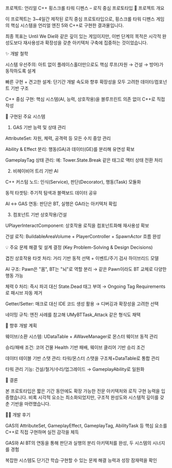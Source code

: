 프로젝트: 언리얼 C++ 횡스크롤 타워 디펜스 – 로직 중심 프로토타입
📜 프로젝트 개요

이 프로젝트는 3~4일간 제작된 로직 중심 프로토타입으로, 횡스크롤 타워 디펜스 게임의 핵심 시스템을 언리얼 엔진 5와 C++로 구현한 결과물입니다.

최종 목표는 Until We Die와 같은 깊이 있는 게임이지만, 이번 단계의 목적은 시각적 완성도보다 재사용성과 확장성을 갖춘 아키텍처 구축에 집중하는 것이었습니다.

✨ 개발 철학

시스템 우선주의: 아트 없이 플레이스홀더만으로도 핵심 루프(자원 → 건설 → 방어)가 동작하도록 설계

빠른 구현 + 견고한 설계: 단기간 개발 속도와 향후 확장성을 모두 고려한 데이터/컴포넌트 기반 구조

C++ 중심 구현: 핵심 시스템(AI, 능력, 상호작용)을 블루프린트 의존 없이 C++로 직접 작성

🚀 구현된 주요 시스템
1. GAS 기반 능력 및 상태 관리

AttributeSet: 자원, 체력, 공격력 등 모든 수치 중앙 관리

Ability & Effect 분리: 행동(GA)과 데이터(GE)를 분리해 유연성 확보

GameplayTag 상태 관리: 예: Tower.State.Break 같은 태그로 액터 상태 전환 처리

2. 비헤이비어 트리 기반 AI

C++ 커스텀 노드: 인식(Service), 판단(Decorator), 행동(Task) 모듈화

동적 타겟팅: 주기적 탐색과 블랙보드 데이터 공유

AI ↔ GAS 연동: 판단은 BT, 실행은 GA라는 아키텍처 확립

3. 컴포넌트 기반 상호작용/건설

UPlayerInteractComponent: 상호작용 로직을 컴포넌트화해 재사용성 확보

건설 로직: BuildableAreaVolume + PlayerController + SpawnActor 흐름 완성

💡 주요 문제 해결 및 설계 결정 (Key Problem-Solving & Design Decisions)

겹친 상호작용 타겟 처리: 거리 기반 동적 선택 + 이벤트/주기 검사 하이브리드 모델

AI 구조: Pawn은 "몸", BT는 "뇌"로 역할 분리 → 같은 Pawn이라도 BT 교체로 다양한 행동 가능

체력 0 처리: 즉시 파괴 대신 State.Dead 태그 부여 → Ongoing Tag Requirements로 패시브 자동 제거

Getter/Setter: 매크로 대신 IDE 코드 생성 활용 → 디버깅과 확장성을 고려한 선택

네이밍 규칙: 엔진 사례를 참고해 UMyBTTask_Attack 같은 형식도 채택

🔮 향후 개발 계획

웨이브/소환 시스템: UDataTable + AWaveManager로 몬스터 웨이브 동적 관리

승리/패배 조건: 코어 건물 Health 기반 패배, 웨이브 클리어 기반 승리 조건

데이터 테이블 기반 스탯 관리: 타워/몬스터 스탯을 구조체+DataTable로 통합 관리

타워 관리 기능: 건설/철거/수리/업그레이드 → GameplayAbility로 일원화

📄 결론

본 프로토타입은 짧은 기간 동안에도 확장 가능한 전문 아키텍처와 로직 구현 능력을 입증했습니다. 비록 시각적 요소는 최소화되었지만, 구조적 완성도와 시스템적 깊이를 갖춘 기반을 마련했습니다.

👨‍💻 개발 후기

GAS의 AttributeSet, GameplayEffect, GameplayTag, AbilityTask 등 핵심 요소를 C++로 직접 구현하며 실전 감각을 체득

GAS와 AI BT의 연동을 통해 판단과 실행의 분리 아키텍처를 완성, 두 시스템의 시너지를 경험

복잡한 시스템도 단기간 학습·구현할 수 있는 문제 해결 능력과 성장 잠재력을 확인
